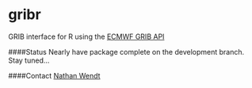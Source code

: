 # gribr
GRIB interface for R using the [ECMWF GRIB API](http://software.ecmwf.int/wiki/display/GRIB/Home)

####Status
Nearly have package complete on the development branch. Stay tuned...

####Contact
[Nathan Wendt](mailto:nawendt@ou.edu)

